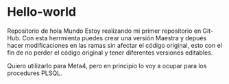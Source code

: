 # Hello-world
Repositorio de hola Mundo
Estoy realizando mi primer repositorio en Git-Hub. Con esta herrmienta puedes crear una versión Maestra y depués hacer modificaciones en las ramas sin afectar el código original, esto con el fin de no perder el código original y tener diferentes versiones editables.

Quiero utilizarlo para Meta4, pero en principio lo voy a ocupar para los procedures PLSQL.
